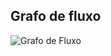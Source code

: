 <h2>Grafo de fluxo</h2>
<img src="[imagem.jpg](https://github.com/HillaryFerreira/Teste-de-Software/assets/129438048/dad27d20-9098-4eb1-8636-cd5a67038cf6)" alt="Grafo de Fluxo">



